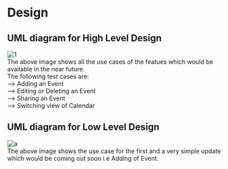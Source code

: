 # Design

## UML diagram for High Level Design 
![1](https://user-images.githubusercontent.com/35564889/114755858-bea3b180-9d77-11eb-9ae7-1455cd23accd.PNG) <br/>
The above image shows all the use cases of the featues which would be available in the near future. <br/>
The following test cases are: <br/>
--> Adding an Event<br/>
--> Editing or Deleting an Event<br/>
--> Sharing an Event<br/>
--> Switching view of Calendar<br/>


## UML diagram for Low Level Design 

![a](https://user-images.githubusercontent.com/35564889/114755913-c9f6dd00-9d77-11eb-81cb-c5cc779e75ec.PNG) <br/>
The above image shows the use case for the first and a very simple update which would be coming out soon i.e Adding of Event.
